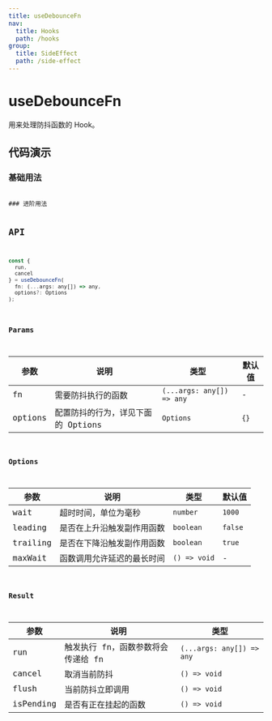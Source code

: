 ```yaml
---
title: useDebounceFn
nav:
  title: Hooks
  path: /hooks
group:
  title: SideEffect
  path: /side-effect
---
```


# useDebounceFn

用来处理防抖函数的 Hook。

## 代码演示

### 基础用法

<code src="./demo/demo1.tsx" />
### 进阶用法

## API

```javascript
const {
  run,
  cancel
} = useDebounceFn(
  fn: (...args: any[]) => any,
  options?: Options
);
```

### Params

| 参数    | 说明                               | 类型                      | 默认值 |
|---------|------------------------------------|---------------------------|--------|
| fn      | 需要防抖执行的函数                 | `(...args: any[]) => any` | -      |
| options | 配置防抖的行为，详见下面的 Options | `Options`                 | `{}`     |

### Options

| 参数     | 说明                       | 类型      | 默认值  |
|----------|----------------------------|-----------|---------|
| wait     | 超时时间，单位为毫秒       | `number`  | `1000`  |
| leading  | 是否在上升沿触发副作用函数 | `boolean` | `false` |
| trailing | 是否在下降沿触发副作用函数 | `boolean` | `true`  |
| maxWait | 函数调用允许延迟的最长时间 | `() => void` | -  |

### Result

| 参数   | 说明                               | 类型         |
|--------|------------------------------------|--------------|
| run    | 触发执行 fn，函数参数将会传递给 fn | `(...args: any[]) => any` |
| cancel | 取消当前防抖                       | `() => void` |
| flush  | 当前防抖立即调用                   | `() => void` |
| isPending | 是否有正在挂起的函数 | `() => void` | `boolean` |

